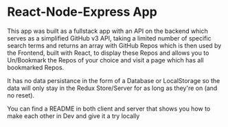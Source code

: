 # React-Node-Express App

This app was built as a fullstack app with an API on the backend which serves as a simplified GitHub v3 API, taking a limited number of specific search terms and returns an array with GitHub Repos which is then used by the Frontend, built with React, to display these Repos and allows you to Un/Bookmark the Repos of your choice and visit a page which has all bookmarked Repos.

It has no data persistance in the form of a Database or LocalStorage so the data will only stay in the Redux Store/Server for as long as they're on (and no reset).

You can find a README in both client and server that shows you how to make each other in Dev and give it a try locally
